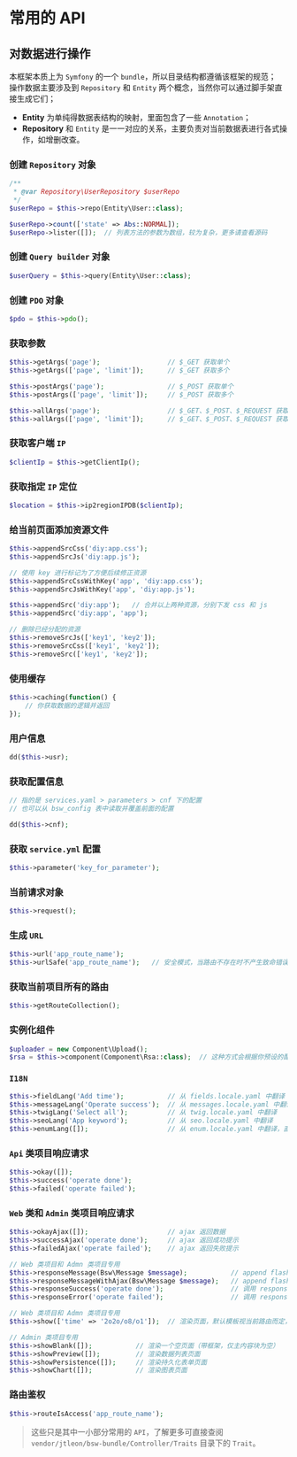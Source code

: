 
# 常用的 API

## 对数据进行操作

本框架本质上为 `Symfony` 的一个 `bundle`，所以目录结构都遵循该框架的规范；  
操作数据主要涉及到 `Repository` 和 `Entity` 两个概念，当然你可以通过脚手架直接生成它们；  

* **Entity** 为单纯得数据表结构的映射，里面包含了一些 `Annotation`；  
* **Repository** 和 `Entity` 是一一对应的关系，主要负责对当前数据表进行各式操作，如增删改查。

### 创建 `Repository` 对象

```php
/**
 * @var Repository\UserRepository $userRepo
 */
$userRepo = $this->repo(Entity\User::class);

$userRepo->count(['state' => Abs::NORMAL]);
$userRepo->lister([]);  // 列表方法的参数为数组，较为复杂，更多请查看源码
```

### 创建 `Query builder` 对象

```php
$userQuery = $this->query(Entity\User::class);
```

### 创建 `PDO` 对象

```php
$pdo = $this->pdo();
```

### 获取参数

```php
$this->getArgs('page');                 // $_GET 获取单个
$this->getArgs(['page', 'limit']);      // $_GET 获取多个

$this->postArgs('page');                // $_POST 获取单个
$this->postArgs(['page', 'limit']);     // $_POST 获取多个

$this->allArgs('page');                 // $_GET、$_POST、$_REQUEST 获取单个
$this->allArgs(['page', 'limit']);      // $_GET、$_POST、$_REQUEST 获取多个
```

### 获取客户端 `IP`

```php
$clientIp = $this->getClientIp();
```

### 获取指定 `IP` 定位

```php
$location = $this->ip2regionIPDB($clientIp);
```

### 给当前页面添加资源文件

```php
$this->appendSrcCss('diy:app.css');
$this->appendSrcJs('diy:app.js');

// 使用 key 进行标记为了方便后续修正资源
$this->appendSrcCssWithKey('app', 'diy:app.css');
$this->appendSrcJsWithKey('app', 'diy:app.js');

$this->appendSrc('diy:app');   // 合并以上两种资源，分别下发 css 和 js
$this->appendSrc('diy:app', 'app');

// 删除已经分配的资源
$this->removeSrcJs(['key1', 'key2']);
$this->removeSrcCss(['key1', 'key2']);
$this->removeSrc(['key1', 'key2']);
```

### 使用缓存

```php
$this->caching(function() {
    // 你获取数据的逻辑并返回
});
```

### 用户信息

```php
dd($this->usr);
```

### 获取配置信息

```php
// 指的是 services.yaml > parameters > cnf 下的配置
// 也可以从 bsw_config 表中读取并覆盖前面的配置

dd($this->cnf);
```

### 获取 `service.yml` 配置

```php
$this->parameter('key_for_parameter');
```

### 当前请求对象

```php
$this->request();
```

### 生成 `URL`

```php
$this->url('app_route_name');
$this->urlSafe('app_route_name');   // 安全模式，当路由不存在时不产生致命错误
```

### 获取当前项目所有的路由

```php
$this->getRouteCollection();
```

### 实例化组件

```php
$uploader = new Component\Upload();
$rsa = $this->component(Component\Rsa::class);  // 这种方式会根据你预设的配置去实例化组件，即服务定位器
```

### `I18N`

```php
$this->fieldLang('Add time');           // 从 fields.locale.yaml 中翻译
$this->messageLang('Operate success');  // 从 messages.locale.yaml 中翻译
$this->twigLang('Select all');          // 从 twig.locale.yaml 中翻译
$this->seoLang('App keyword');          // 从 seo.locale.yaml 中翻译
$this->enumLang([]);                    // 从 enum.locale.yaml 中翻译，直接传入一个枚举数组
```

### `Api` 类项目响应请求

```php
$this->okay([]);
$this->success('operate done');
$this->failed('operate failed');
```

### `Web` 类和 `Admin` 类项目响应请求

```php
$this->okayAjax([]);                    // ajax 返回数据
$this->successAjax('operate done');     // ajax 返回成功提示
$this->failedAjax('operate failed');    // ajax 返回失败提示

// Web 类项目和 Admn 类项目专用
$this->responseMessage(Bsw\Message $message);           // append flash 消息后，进行跳转提示
$this->responseMessageWithAjax(Bsw\Message $message);   // append flash 消息后，ajax 返回数据
$this->responseSuccess('operate done');                 // 调用 responseMessage
$this->responseError('operate failed');                 // 调用 responseMessage

// Web 类项目和 Admn 类项目专用
$this->show(['time' => '2o2o/o8/o1']);  // 渲染页面，默认模板视当前路由而定，你也可以手动指定

// Admin 类项目专用
$this->showBlank([]);           // 渲染一个空页面（带框架，仅主内容块为空）
$this->showPreview([]);         // 渲染数据列表页面
$this->showPersistence([]);     // 渲染持久化表单页面
$this->showChart([]);           // 渲染图表页面
```

### 路由鉴权

```php
$this->routeIsAccess('app_route_name');
```

> 这些只是其中一小部分常用的 `API`，了解更多可直接查阅 `vendor/jtleon/bsw-bundle/Controller/Traits` 目录下的 `Trait`。  
